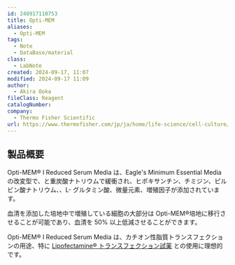 ```yaml
---
id: 240917110753
title: Opti-MEM
aliases:
  - Opti-MEM
tags:
  - Note
  - DataBase/material
class:
  - LabNote
created: 2024-09-17, 11:07
modified: 2024-09-17 11:09
author:
  - Akira Ooka
fileClass: Reagent
catalogNumber: 
company:
  - Thermo Fisher Scientific
url: https://www.thermofisher.com/jp/ja/home/life-science/cell-culture/mammalian-cell-culture/classical-media/opti-mem.html
---
```

## 製品概要
Opti-MEM® I Reduced Serum Media は、Eagle's Minimum Essential Media の改変型で、と重炭酸ナトリウムで緩衝され、ヒポキサンチン、チミジン、ピルビン酸ナトリウム、、L- グルタミン酸、微量元素、増殖因子が添加されています。

血清を添加した培地中で増殖している細胞の大部分は Opti-MEM®培地に移行させることが可能であり、血清を 50% 以上低減させることができます。

Opti-MEM® I Reduced Serum Media は、カチオン性脂質トランスフェクションの用途、特に [Lipofectamine® トランスフェクション試薬](https://www.thermofisher.com/jp/ja/home/brands/product-brand/lipofectamine.html) との使用に理想的です。